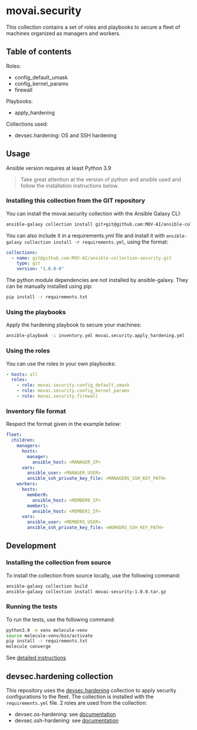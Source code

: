 # movai.security

This collection contains a set of roles and playbooks to secure a fleet of machines organized as managers and workers.

## Table of contents

Roles:
- config_default_umask
- config_kernel_params
- firewall

Playbooks:
- apply_hardening

Collections used:
- devsec.hardening: OS and SSH hardening

## Usage

Ansible version requires at least Python 3.9

> Take great attention at the version of python and ansible used and follow the installation instructions below.

### Installing this collection from the GIT repository

You can install the movai.security collection with the Ansible Galaxy CLI:

```sh
ansible-galaxy collection install git+git@github.com:MOV-AI/ansible-collection-security.git
```

You can also include it in a requirements.yml file and install it with `ansible-galaxy collection install -r requirements.yml`, using the format:

```yaml
collections:
  - name: git@github.com:MOV-AI/ansible-collection-security.git
    type: git
    version: "1.0.0-0"
```

The python module dependencies are not installed by ansible-galaxy. They can be manually installed using pip:

```sh
pip install -r requirements.txt
```

### Using the playbooks

Apply the hardening playbook to secure your machines:

```sh
ansible-playbook -i inventory.yml movai.security.apply_hardening.yml
```

### Using the roles

You can use the roles in your own playbooks:

```yaml
- hosts: all
  roles:
    - role: movai.security.config_default_umask
    - role: movai.security.config_kernel_params
    - role: movai.security.firewall
```

### Inventory file format

Respect the format given in the example below:

```yaml
fleet:
  children:
    managers:
      hosts:
        manager:
          ansible_host: <MANAGER_IP>
      vars:
        ansible_user: <MANAGER_USER>
        ansible_ssh_private_key_file: <MANAGERS_SSH_KEY_PATH>
    workers:
      hosts:
        member0:
          ansible_host: <MEMBER0_IP>
        member1:
          ansible_host: <MEMBER1_IP>
      vars:
        ansible_user: <MEMBERS_USER>
        ansible_ssh_private_key_file: <WORKERS_SSH_KEY_PATH>
```

## Development

### Installing the collection from source

To install the collection from source locally, use the following command:

```sh
ansible-galaxy collection build
ansible-galaxy collection install movai-security-1.0.0.tar.gz
```

### Running the tests

To run the tests, use the following command:

```sh
python3.9 -m venv molecule-venv
source molecule-venv/bin/activate
pip install -r requirements.txt
molecule converge
```
See [detailed instructions](./molecule/default/install.md)

## devsec.hardening collection

This repository uses the [devsec.hardening](https://galaxy.ansible.com/ui/repo/published/devsec/hardening/) collection to apply security configurations to the fleet. The collection is installed with the `requirements.yml` file.
2 roles are used from the collection:
- devsec.os-hardening: see [documentation](https://github.com/dev-sec/ansible-collection-hardening/tree/master/roles/os_hardening)
- devsec.ssh-hardening: see [documentation](https://github.com/dev-sec/ansible-collection-hardening/tree/master/roles/ssh_hardening)
```